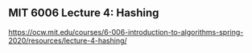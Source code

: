 ## MIT 6006 Lecture 4: Hashing

https://ocw.mit.edu/courses/6-006-introduction-to-algorithms-spring-2020/resources/lecture-4-hashing/

